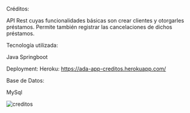 Créditos:

API Rest cuyas funcionalidades básicas son crear clientes y otorgarles préstamos. Permite también registrar las cancelaciones de dichos préstamos.

Tecnología utilizada:

Java
Springboot

Deployment: Heroku:
https://ada-app-creditos.herokuapp.com/

Base de Datos:

MySql

![creditos](https://user-images.githubusercontent.com/75486164/132789863-11ee8b2a-2a75-480b-a69d-e9b267817354.png)
